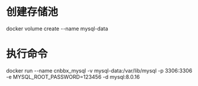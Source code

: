 # 创建存储池

docker volume create --name mysql-data

# 执行命令

docker run --name cnbbx_mysql -v mysql-data:/var/lib/mysql -p 3306:3306 -e MYSQL_ROOT_PASSWORD=123456 -d mysql:8.0.16